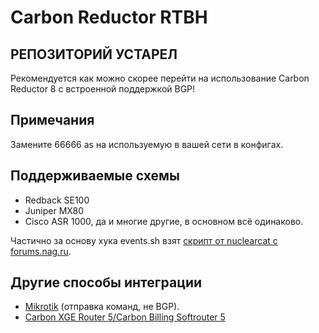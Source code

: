 # Carbon Reductor RTBH

## РЕПОЗИТОРИЙ УСТАРЕЛ

Рекомендуется как можно скорее перейти на использование Carbon Reductor 8 с встроенной поддержкой BGP!

## Примечания

Замените 66666 as на используемую в вашей сети в конфигах.

## Поддерживаемые схемы

- Redback SE100
- Juniper MX80
- Cisco ASR 1000, да и многие другие, в основном всё одинаково.

Частично за основу хука events.sh взят [скрипт от nuclearcat с forums.nag.ru]( http://forum.nag.ru/forum/index.php?s=35a6922ec0c360008db4ceff8155bd3e&showtopic=71422&st=0&p=662483&#entry662483).

## Другие способы интеграции

- [Mikrotik](http://docs.carbonsoft.ru/pages/viewpage.action?pageId=67108904) (отправка команд, не BGP).
- [Carbon XGE Router 5/Carbon Billing Softrouter 5](http://docs.carbonsoft.ru/pages/viewpage.action?pageId=67108889)
